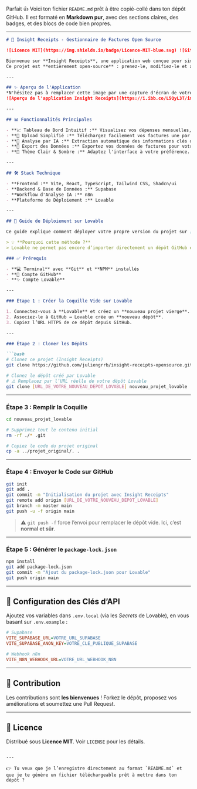 Parfait 👍 Voici ton fichier `README.md` prêt à être copié-collé dans ton dépôt GitHub.
Il est formaté en **Markdown pur**, avec des sections claires, des badges, et des blocs de code bien propres.

---

````markdown
# 🚀 Insight Receipts - Gestionnaire de Factures Open Source

![Licence MIT](https://img.shields.io/badge/Licence-MIT-blue.svg) ![GitHub Stars](https://img.shields.io/github/stars/juliengrrb/insight-receipts-opensource?style=social)

Bienvenue sur **Insight Receipts**, une application web conçue pour simplifier l'upload, l'analyse et la gestion de vos factures.  
Ce projet est **entièrement open-source** : prenez-le, modifiez-le et adaptez-le à vos propres besoins !

---

## ✨ Aperçu de l'Application
*N'hésitez pas à remplacer cette image par une capture d'écran de votre propre tableau de bord !*  
![Aperçu de l'application Insight Receipts](https://i.ibb.co/L5QyL3T/image.png)

---

## 📊 Fonctionnalités Principales

- **📈 Tableau de Bord Intuitif :** Visualisez vos dépenses mensuelles, leur répartition par catégorie et l'évolution dans le temps.
- **🧾 Upload Simplifié :** Téléchargez facilement vos factures une par une.
- **🤖 Analyse par IA :** Extraction automatique des informations clés de vos factures.
- **📁 Export des Données :** Exportez vos données de factures pour votre comptabilité.
- **🌙 Thème Clair & Sombre :** Adaptez l'interface à votre préférence.

---

## 🛠️ Stack Technique

- **Frontend :** Vite, React, TypeScript, Tailwind CSS, Shadcn/ui  
- **Backend & Base de Données :** Supabase  
- **Workflow d'Analyse IA :** n8n  
- **Plateforme de Déploiement :** Lovable  

---

## 🚀 Guide de Déploiement sur Lovable

Ce guide explique comment déployer votre propre version du projet sur [Lovable](https://lovable.dev).

> 💡 **Pourquoi cette méthode ?**  
> Lovable ne permet pas encore d’importer directement un dépôt GitHub existant. On va donc contourner cela facilement !

### ✅ Prérequis

- **💻 Terminal** avec **Git** et **NPM** installés  
- **🐙 Compte GitHub**  
- **✨ Compte Lovable**

---

### Étape 1 : Créer la Coquille Vide sur Lovable

1. Connectez-vous à **Lovable** et créez un **nouveau projet vierge**.  
2. Associez-le à GitHub → Lovable crée un **nouveau dépôt**.  
3. Copiez l’URL HTTPS de ce dépôt depuis GitHub.

---

### Étape 2 : Cloner les Dépôts

```bash
# Clonez ce projet (Insight Receipts)
git clone https://github.com/juliengrrb/insight-receipts-opensource.git projet_original

# Clonez le dépôt créé par Lovable
# ⚠️ Remplacez par l’URL réelle de votre dépôt Lovable
git clone [URL_DE_VOTRE_NOUVEAU_DEPOT_LOVABLE] nouveau_projet_lovable
````

---

### Étape 3 : Remplir la Coquille

```bash
cd nouveau_projet_lovable

# Supprimez tout le contenu initial
rm -rf ./* .git

# Copiez le code du projet original
cp -a ../projet_original/. .
```

---

### Étape 4 : Envoyer le Code sur GitHub

```bash
git init
git add .
git commit -m "Initialisation du projet avec Insight Receipts"
git remote add origin [URL_DE_VOTRE_NOUVEAU_DEPOT_LOVABLE]
git branch -m master main
git push -u -f origin main
```

> ⚠️ `git push -f` force l’envoi pour remplacer le dépôt vide. Ici, c’est **normal et sûr**.

---

### Étape 5 : Générer le `package-lock.json`

```bash
npm install
git add package-lock.json
git commit -m "Ajout du package-lock.json pour Lovable"
git push origin main
```

---

## 🔑 Configuration des Clés d’API

Ajoutez vos variables dans `.env.local` (via les *Secrets* de Lovable), en vous basant sur `.env.example` :

```ini
# Supabase
VITE_SUPABASE_URL=VOTRE_URL_SUPABASE
VITE_SUPABASE_ANON_KEY=VOTRE_CLE_PUBLIQUE_SUPABASE

# Webhook n8n
VITE_N8N_WEBHOOK_URL=VOTRE_URL_WEBHOOK_N8N
```

---

## 🤝 Contribution

Les contributions sont **les bienvenues** ! Forkez le dépôt, proposez vos améliorations et soumettez une Pull Request.

---

## 📄 Licence

Distribué sous **Licence MIT**. Voir `LICENSE` pour les détails.

```

---

👉 Tu veux que je l’enregistre directement au format `README.md` et que je te génère un fichier téléchargeable prêt à mettre dans ton dépôt ?
```
